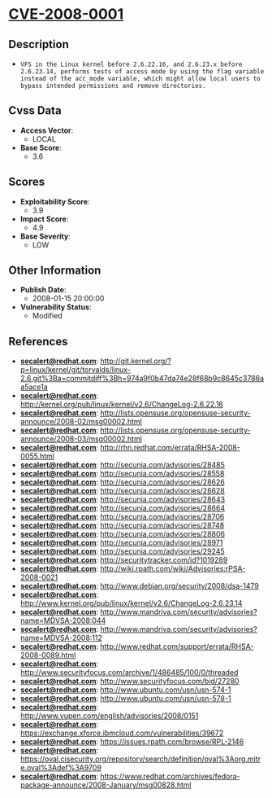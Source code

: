 
# [CVE-2008-0001](http://git.kernel.org/?p=linux/kernel/git/torvalds/linux-2.6.git%3Ba=commitdiff%3Bh=974a9f0b47da74e28f68b9c8645c3786aa5ace1a)

## Description

- `VFS in the Linux kernel before 2.6.22.16, and 2.6.23.x before 2.6.23.14, performs tests of access mode by using the flag variable instead of the acc_mode variable, which might allow local users to bypass intended permissions and remove directories.`

## Cvss Data

- **Access Vector**:
  - LOCAL
- **Base Score**:
  - 3.6

## Scores

- **Exploitability Score**:
  - 3.9
- **Impact Score**:
  - 4.9
- **Base Severity**:
  - LOW

## Other Information

- **Publish Date**:
  - 2008-01-15 20:00:00
- **Vulnerability Status**:
  - Modified

## References

- **secalert@redhat.com**: http://git.kernel.org/?p=linux/kernel/git/torvalds/linux-2.6.git%3Ba=commitdiff%3Bh=974a9f0b47da74e28f68b9c8645c3786aa5ace1a
- **secalert@redhat.com**: http://kernel.org/pub/linux/kernel/v2.6/ChangeLog-2.6.22.16
- **secalert@redhat.com**: http://lists.opensuse.org/opensuse-security-announce/2008-02/msg00002.html
- **secalert@redhat.com**: http://lists.opensuse.org/opensuse-security-announce/2008-03/msg00002.html
- **secalert@redhat.com**: http://rhn.redhat.com/errata/RHSA-2008-0055.html
- **secalert@redhat.com**: http://secunia.com/advisories/28485
- **secalert@redhat.com**: http://secunia.com/advisories/28558
- **secalert@redhat.com**: http://secunia.com/advisories/28626
- **secalert@redhat.com**: http://secunia.com/advisories/28628
- **secalert@redhat.com**: http://secunia.com/advisories/28643
- **secalert@redhat.com**: http://secunia.com/advisories/28664
- **secalert@redhat.com**: http://secunia.com/advisories/28706
- **secalert@redhat.com**: http://secunia.com/advisories/28748
- **secalert@redhat.com**: http://secunia.com/advisories/28806
- **secalert@redhat.com**: http://secunia.com/advisories/28971
- **secalert@redhat.com**: http://secunia.com/advisories/29245
- **secalert@redhat.com**: http://securitytracker.com/id?1019289
- **secalert@redhat.com**: http://wiki.rpath.com/wiki/Advisories:rPSA-2008-0021
- **secalert@redhat.com**: http://www.debian.org/security/2008/dsa-1479
- **secalert@redhat.com**: http://www.kernel.org/pub/linux/kernel/v2.6/ChangeLog-2.6.23.14
- **secalert@redhat.com**: http://www.mandriva.com/security/advisories?name=MDVSA-2008:044
- **secalert@redhat.com**: http://www.mandriva.com/security/advisories?name=MDVSA-2008:112
- **secalert@redhat.com**: http://www.redhat.com/support/errata/RHSA-2008-0089.html
- **secalert@redhat.com**: http://www.securityfocus.com/archive/1/486485/100/0/threaded
- **secalert@redhat.com**: http://www.securityfocus.com/bid/27280
- **secalert@redhat.com**: http://www.ubuntu.com/usn/usn-574-1
- **secalert@redhat.com**: http://www.ubuntu.com/usn/usn-578-1
- **secalert@redhat.com**: http://www.vupen.com/english/advisories/2008/0151
- **secalert@redhat.com**: https://exchange.xforce.ibmcloud.com/vulnerabilities/39672
- **secalert@redhat.com**: https://issues.rpath.com/browse/RPL-2146
- **secalert@redhat.com**: https://oval.cisecurity.org/repository/search/definition/oval%3Aorg.mitre.oval%3Adef%3A9709
- **secalert@redhat.com**: https://www.redhat.com/archives/fedora-package-announce/2008-January/msg00828.html
